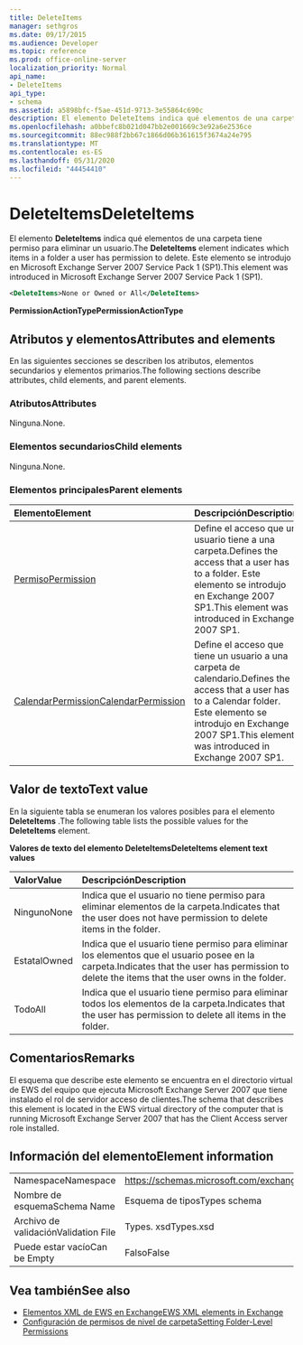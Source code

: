 ```yaml
---
title: DeleteItems
manager: sethgros
ms.date: 09/17/2015
ms.audience: Developer
ms.topic: reference
ms.prod: office-online-server
localization_priority: Normal
api_name:
- DeleteItems
api_type:
- schema
ms.assetid: a5898bfc-f5ae-451d-9713-3e55864c690c
description: El elemento DeleteItems indica qué elementos de una carpeta tiene permiso para eliminar un usuario. Este elemento se introdujo en Microsoft Exchange Server 2007 Service Pack 1 (SP1).
ms.openlocfilehash: a0bbefc8b021d047bb2e001669c3e92a6e2536ce
ms.sourcegitcommit: 88ec988f2bb67c1866d06b361615f3674a24e795
ms.translationtype: MT
ms.contentlocale: es-ES
ms.lasthandoff: 05/31/2020
ms.locfileid: "44454410"
---
```

# <a name="deleteitems"></a><span data-ttu-id="71ff5-104">DeleteItems</span><span class="sxs-lookup"><span data-stu-id="71ff5-104">DeleteItems</span></span>

<span data-ttu-id="71ff5-105">El elemento **DeleteItems** indica qué elementos de una carpeta tiene permiso para eliminar un usuario.</span><span class="sxs-lookup"><span data-stu-id="71ff5-105">The **DeleteItems** element indicates which items in a folder a user has permission to delete.</span></span> <span data-ttu-id="71ff5-106">Este elemento se introdujo en Microsoft Exchange Server 2007 Service Pack 1 (SP1).</span><span class="sxs-lookup"><span data-stu-id="71ff5-106">This element was introduced in Microsoft Exchange Server 2007 Service Pack 1 (SP1).</span></span> 
  
```xml
<DeleteItems>None or Owned or All</DeleteItems>
```

 <span data-ttu-id="71ff5-107">**PermissionActionType**</span><span class="sxs-lookup"><span data-stu-id="71ff5-107">**PermissionActionType**</span></span>
## <a name="attributes-and-elements"></a><span data-ttu-id="71ff5-108">Atributos y elementos</span><span class="sxs-lookup"><span data-stu-id="71ff5-108">Attributes and elements</span></span>

<span data-ttu-id="71ff5-109">En las siguientes secciones se describen los atributos, elementos secundarios y elementos primarios.</span><span class="sxs-lookup"><span data-stu-id="71ff5-109">The following sections describe attributes, child elements, and parent elements.</span></span>
  
### <a name="attributes"></a><span data-ttu-id="71ff5-110">Atributos</span><span class="sxs-lookup"><span data-stu-id="71ff5-110">Attributes</span></span>

<span data-ttu-id="71ff5-111">Ninguna.</span><span class="sxs-lookup"><span data-stu-id="71ff5-111">None.</span></span>
  
### <a name="child-elements"></a><span data-ttu-id="71ff5-112">Elementos secundarios</span><span class="sxs-lookup"><span data-stu-id="71ff5-112">Child elements</span></span>

<span data-ttu-id="71ff5-113">Ninguna.</span><span class="sxs-lookup"><span data-stu-id="71ff5-113">None.</span></span>
  
### <a name="parent-elements"></a><span data-ttu-id="71ff5-114">Elementos principales</span><span class="sxs-lookup"><span data-stu-id="71ff5-114">Parent elements</span></span>

|<span data-ttu-id="71ff5-115">**Elemento**</span><span class="sxs-lookup"><span data-stu-id="71ff5-115">**Element**</span></span>|<span data-ttu-id="71ff5-116">**Descripción**</span><span class="sxs-lookup"><span data-stu-id="71ff5-116">**Description**</span></span>|
|:-----|:-----|
|[<span data-ttu-id="71ff5-117">Permiso</span><span class="sxs-lookup"><span data-stu-id="71ff5-117">Permission</span></span>](permission.md) <br/> |<span data-ttu-id="71ff5-118">Define el acceso que un usuario tiene a una carpeta.</span><span class="sxs-lookup"><span data-stu-id="71ff5-118">Defines the access that a user has to a folder.</span></span> <span data-ttu-id="71ff5-119">Este elemento se introdujo en Exchange 2007 SP1.</span><span class="sxs-lookup"><span data-stu-id="71ff5-119">This element was introduced in Exchange 2007 SP1.</span></span>  <br/> |
|[<span data-ttu-id="71ff5-120">CalendarPermission</span><span class="sxs-lookup"><span data-stu-id="71ff5-120">CalendarPermission</span></span>](calendarpermission.md) <br/> |<span data-ttu-id="71ff5-121">Define el acceso que tiene un usuario a una carpeta de calendario.</span><span class="sxs-lookup"><span data-stu-id="71ff5-121">Defines the access that a user has to a Calendar folder.</span></span> <span data-ttu-id="71ff5-122">Este elemento se introdujo en Exchange 2007 SP1.</span><span class="sxs-lookup"><span data-stu-id="71ff5-122">This element was introduced in Exchange 2007 SP1.</span></span>  <br/> |
   
## <a name="text-value"></a><span data-ttu-id="71ff5-123">Valor de texto</span><span class="sxs-lookup"><span data-stu-id="71ff5-123">Text value</span></span>

<span data-ttu-id="71ff5-124">En la siguiente tabla se enumeran los valores posibles para el elemento **DeleteItems** .</span><span class="sxs-lookup"><span data-stu-id="71ff5-124">The following table lists the possible values for the **DeleteItems** element.</span></span> 
  
<span data-ttu-id="71ff5-125">**Valores de texto del elemento DeleteItems**</span><span class="sxs-lookup"><span data-stu-id="71ff5-125">**DeleteItems element text values**</span></span>

|<span data-ttu-id="71ff5-126">**Valor**</span><span class="sxs-lookup"><span data-stu-id="71ff5-126">**Value**</span></span>|<span data-ttu-id="71ff5-127">**Descripción**</span><span class="sxs-lookup"><span data-stu-id="71ff5-127">**Description**</span></span>|
|:-----|:-----|
|<span data-ttu-id="71ff5-128">Ninguno</span><span class="sxs-lookup"><span data-stu-id="71ff5-128">None</span></span>  <br/> |<span data-ttu-id="71ff5-129">Indica que el usuario no tiene permiso para eliminar elementos de la carpeta.</span><span class="sxs-lookup"><span data-stu-id="71ff5-129">Indicates that the user does not have permission to delete items in the folder.</span></span>  <br/> |
|<span data-ttu-id="71ff5-130">Estatal</span><span class="sxs-lookup"><span data-stu-id="71ff5-130">Owned</span></span>  <br/> |<span data-ttu-id="71ff5-131">Indica que el usuario tiene permiso para eliminar los elementos que el usuario posee en la carpeta.</span><span class="sxs-lookup"><span data-stu-id="71ff5-131">Indicates that the user has permission to delete the items that the user owns in the folder.</span></span>  <br/> |
|<span data-ttu-id="71ff5-132">Todo</span><span class="sxs-lookup"><span data-stu-id="71ff5-132">All</span></span>  <br/> |<span data-ttu-id="71ff5-133">Indica que el usuario tiene permiso para eliminar todos los elementos de la carpeta.</span><span class="sxs-lookup"><span data-stu-id="71ff5-133">Indicates that the user has permission to delete all items in the folder.</span></span>  <br/> |
   
## <a name="remarks"></a><span data-ttu-id="71ff5-134">Comentarios</span><span class="sxs-lookup"><span data-stu-id="71ff5-134">Remarks</span></span>

<span data-ttu-id="71ff5-135">El esquema que describe este elemento se encuentra en el directorio virtual de EWS del equipo que ejecuta Microsoft Exchange Server 2007 que tiene instalado el rol de servidor acceso de clientes.</span><span class="sxs-lookup"><span data-stu-id="71ff5-135">The schema that describes this element is located in the EWS virtual directory of the computer that is running Microsoft Exchange Server 2007 that has the Client Access server role installed.</span></span>
  
## <a name="element-information"></a><span data-ttu-id="71ff5-136">Información del elemento</span><span class="sxs-lookup"><span data-stu-id="71ff5-136">Element information</span></span>

|||
|:-----|:-----|
|<span data-ttu-id="71ff5-137">Namespace</span><span class="sxs-lookup"><span data-stu-id="71ff5-137">Namespace</span></span>  <br/> |https://schemas.microsoft.com/exchange/services/2006/types  <br/> |
|<span data-ttu-id="71ff5-138">Nombre de esquema</span><span class="sxs-lookup"><span data-stu-id="71ff5-138">Schema Name</span></span>  <br/> |<span data-ttu-id="71ff5-139">Esquema de tipos</span><span class="sxs-lookup"><span data-stu-id="71ff5-139">Types schema</span></span>  <br/> |
|<span data-ttu-id="71ff5-140">Archivo de validación</span><span class="sxs-lookup"><span data-stu-id="71ff5-140">Validation File</span></span>  <br/> |<span data-ttu-id="71ff5-141">Types. xsd</span><span class="sxs-lookup"><span data-stu-id="71ff5-141">Types.xsd</span></span>  <br/> |
|<span data-ttu-id="71ff5-142">Puede estar vacío</span><span class="sxs-lookup"><span data-stu-id="71ff5-142">Can be Empty</span></span>  <br/> |<span data-ttu-id="71ff5-143">Falso</span><span class="sxs-lookup"><span data-stu-id="71ff5-143">False</span></span>  <br/> |
   
## <a name="see-also"></a><span data-ttu-id="71ff5-144">Vea también</span><span class="sxs-lookup"><span data-stu-id="71ff5-144">See also</span></span>

- [<span data-ttu-id="71ff5-145">Elementos XML de EWS en Exchange</span><span class="sxs-lookup"><span data-stu-id="71ff5-145">EWS XML elements in Exchange</span></span>](ews-xml-elements-in-exchange.md)
- [<span data-ttu-id="71ff5-146">Configuración de permisos de nivel de carpeta</span><span class="sxs-lookup"><span data-stu-id="71ff5-146">Setting Folder-Level Permissions</span></span>](https://msdn.microsoft.com/library/c7530e86-5112-401c-b10a-9c054ae59f07%28Office.15%29.aspx)

